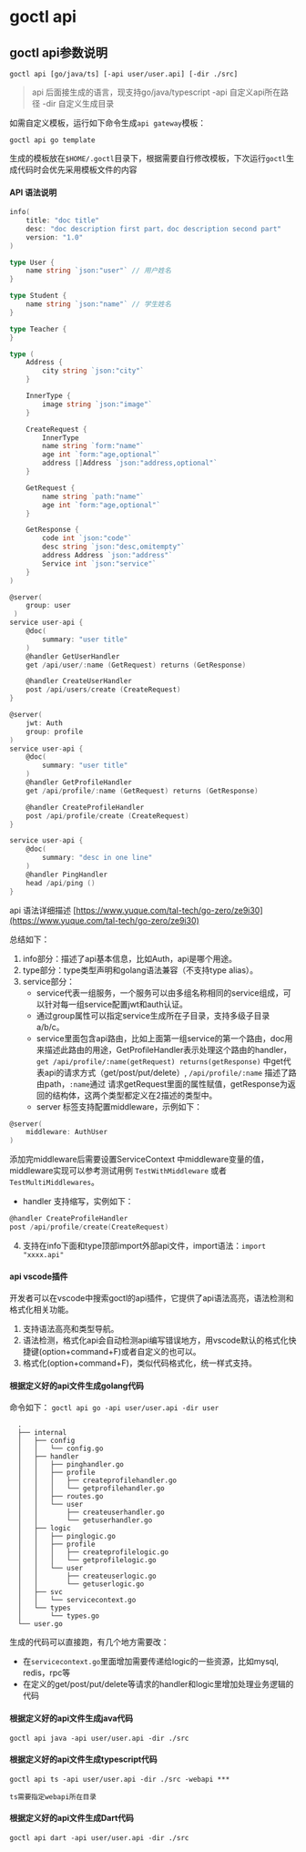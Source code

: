 # goctl api

## goctl api参数说明


`goctl api [go/java/ts] [-api user/user.api] [-dir ./src]`


> api 后面接生成的语言，现支持go/java/typescript
> -api 自定义api所在路径
> -dir 自定义生成目录



如需自定义模板，运行如下命令生成`api gateway`模板：


```shell
goctl api go template
```


生成的模板放在`$HOME/.goctl`目录下，根据需要自行修改模板，下次运行`goctl`生成代码时会优先采用模板文件的内容


#### API 语法说明


```go
info(
    title: "doc title"
    desc: "doc description first part，doc description second part"
    version: "1.0"
)

type User {
    name string `json:"user"` // 用户姓名
}

type Student {
    name string `json:"name"` // 学生姓名
}

type Teacher {
}

type (
    Address {
        city string `json:"city"`
    }

    InnerType {
        image string `json:"image"`
    }

    CreateRequest {
        InnerType
        name string `form:"name"`
        age int `form:"age,optional"`
        address []Address `json:"address,optional"`
    }

    GetRequest {
        name string `path:"name"`
        age int `form:"age,optional"`
    }

    GetResponse {
        code int `json:"code"`
        desc string `json:"desc,omitempty"`
        address Address `json:"address"`
        Service int `json:"service"`
    }
)

@server(
 	group: user
 )
service user-api {
    @doc(
        summary: "user title"
    )
    @handler GetUserHandler
    get /api/user/:name (GetRequest) returns (GetResponse)

    @handler CreateUserHandler
    post /api/users/create (CreateRequest)
}

@server(
    jwt: Auth
    group: profile
)
service user-api {
    @doc(
        summary: "user title"
    )
    @handler GetProfileHandler
    get /api/profile/:name (GetRequest) returns (GetResponse)

    @handler CreateProfileHandler
    post /api/profile/create (CreateRequest)
}

service user-api {
    @doc(
        summary: "desc in one line"
    )
    @handler PingHandler
    head /api/ping ()
}
```


api 语法详细描述 [https://www.yuque.com/tal-tech/go-zero/ze9i30](https://www.yuque.com/tal-tech/go-zero/ze9i30)


总结如下：

1. info部分：描述了api基本信息，比如Auth，api是哪个用途。
1. type部分：type类型声明和golang语法兼容（不支持type alias）。
1. service部分：
   - service代表一组服务，一个服务可以由多组名称相同的service组成，可以针对每一组service配置jwt和auth认证。
   - 通过group属性可以指定service生成所在子目录，支持多级子目录a/b/c。
   - service里面包含api路由，比如上面第一组service的第一个路由，doc用来描述此路由的用途，GetProfileHandler表示处理这个路由的handler，
`get /api/profile/:name(getRequest) returns(getResponse)` 中get代表api的请求方式（get/post/put/delete）, `/api/profile/:name` 描述了路由path，`:name`通过
请求getRequest里面的属性赋值，getResponse为返回的结构体，这两个类型都定义在2描述的类型中。
   - server 标签支持配置middleware，示例如下：
```go
@server(
    middleware: AuthUser
)
```


添加完middleware后需要设置ServiceContext 中middleware变量的值，middleware实现可以参考测试用例 `TestWithMiddleware` 或者 `TestMultiMiddlewares`。

   - handler 支持缩写，实例如下：
```go
@handler CreateProfileHandler
post /api/profile/create(CreateRequest)
```

4. 支持在info下面和type顶部import外部api文件，import语法：`import "xxxx.api"`



#### api vscode插件


开发者可以在vscode中搜索goctl的api插件，它提供了api语法高亮，语法检测和格式化相关功能。


1. 支持语法高亮和类型导航。
1. 语法检测，格式化api会自动检测api编写错误地方，用vscode默认的格式化快捷键(option+command+F)或者自定义的也可以。
1. 格式化(option+command+F)，类似代码格式化，统一样式支持。



#### 根据定义好的api文件生成golang代码


命令如下：
`goctl api go -api user/user.api -dir user`


```
  .
  ├── internal
  │   ├── config
  │   │   └── config.go
  │   ├── handler
  │   │   ├── pinghandler.go
  │   │   ├── profile
  │   │   │   ├── createprofilehandler.go
  │   │   │   └── getprofilehandler.go
  │   │   ├── routes.go
  │   │   └── user
  │   │       ├── createuserhandler.go
  │   │       └── getuserhandler.go
  │   ├── logic
  │   │   ├── pinglogic.go
  │   │   ├── profile
  │   │   │   ├── createprofilelogic.go
  │   │   │   └── getprofilelogic.go
  │   │   └── user
  │   │       ├── createuserlogic.go
  │   │       └── getuserlogic.go
  │   ├── svc
  │   │   └── servicecontext.go
  │   └── types
  │       └── types.go
  └── user.go
```


生成的代码可以直接跑，有几个地方需要改：


- 在`servicecontext.go`里面增加需要传递给logic的一些资源，比如mysql, redis，rpc等
- 在定义的get/post/put/delete等请求的handler和logic里增加处理业务逻辑的代码



#### 根据定义好的api文件生成java代码


```shell
goctl api java -api user/user.api -dir ./src
```


#### 根据定义好的api文件生成typescript代码


```shell
goctl api ts -api user/user.api -dir ./src -webapi ***

ts需要指定webapi所在目录
```


#### 根据定义好的api文件生成Dart代码


```shell
goctl api dart -api user/user.api -dir ./src
```

<Vssue title="goctlapi" />

